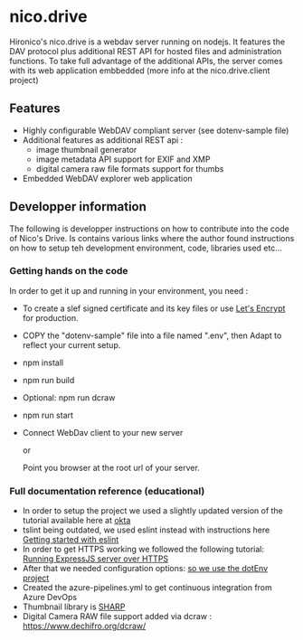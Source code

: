 # nico.drive

Hironico's nico.drive is a webdav server running on nodejs. It features the DAV protocol plus additional REST API for hosted files and administration functions. To take full advantage of the additional APIs, the server comes with its web application embbedded (more info at the nico.drive.client project)

## Features
* Highly configurable WebDAV compliant server (see dotenv-sample file)
* Additional features as additional REST api :
    - image thumbnail generator
    - image metadata API support for EXIF and XMP
    - digital camera raw file formats support for thumbs
* Embedded WebDAV explorer web application

## Developper information

The following is developper instructions on how to contribute into the code of Nico's Drive.
Is contains various links where the author found instructions on how to setup teh development environment,
code, libraries used etc...

### Getting hands on the code
In order to get it up and running in your environment, you need :
- To create a slef signed certificate and its key files or use [Let's Encrypt](https://letsencrypt.org/) for production.
- COPY the "dotenv-sample" file into a file named ".env", then Adapt to reflect your current setup.
- npm install
- npm run build
- Optional: npm run dcraw
- npm run start
- Connect WebDav client to your new server

  or
  
  Point you browser at the root url of your server.

### Full documentation reference (educational)

* In order to setup the project we used a slightly updated version of the tutorial available here at [okta](https://developer.okta.com/blog/2018/11/15/node-express-typescript)
* tslint being outdated, we used eslint instead with instructions here [Getting started with eslint](https://eslint.org/docs/user-guide/getting-started)
* In order to get HTTPS working we followed the following tutorial: [Running ExpressJS server over HTTPS](https://timonweb.com/javascript/running-expressjs-server-over-https/)
* After that we needed configuration options: [so we use the dotEnv project](https://developer.okta.com/blog/2018/11/15/node-express-typescript#a-better-way-to-manage-configuration-settings-in-nodejs)
* Created the azure-pipelines.yml to get continuous integration from Azure DevOps
* Thumbnail library is [SHARP](https://www.npmjs.com/package/sharp)
* Digital Camera RAW file support added via dcraw : https://www.dechifro.org/dcraw/


